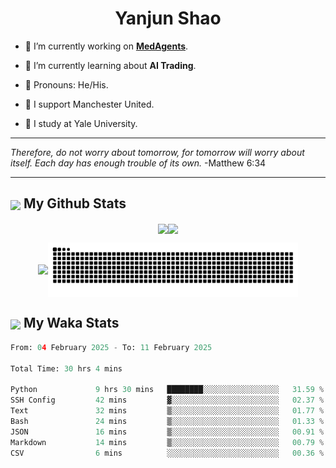 

<h1 align="center">Yanjun Shao</h1>

- 🐒 I’m currently working on **[MedAgents](https://github.com/gersteinlab/MedAgents)**.

- 🦧 I’m currently learning about **AI Trading**.

- 🦍 Pronouns: He/His.

- 👹 I support Manchester United.

- 🐶 I study at Yale University.

---

<i> Therefore, do not worry about tomorrow, for tomorrow will worry about itself. Each day has enough trouble of its own. </i> -Matthew 6:34

---

<h2><img src="https://emojis.slackmojis.com/emojis/images/1579216111/7550/pikachu_wave.gif?1579216111" align="center" width="28" /> My Github Stats</h2>

<p align="center"><img align="center" src = "https://github-readme-stats.vercel.app/api?username=super-dainiu&show_icons=true&count_private=true&theme=tokyonight&hide=issues&line_height=30" width="400px"><img align="center" src = "https://github-readme-streak-stats.herokuapp.com/?user=super-dainiu&theme=tokyonight" width="400px"></p>

<p align="center"><img align="center" width="400px" src="https://github-readme-stats.vercel.app/api/top-langs/?username=super-dainiu&layout=compact&theme=tokyonight&hide=html,tex,jupyter%20notebook"><img align="center" width="400px" src="https://github.com/super-dainiu/super-dainiu/blob/output/github-contribution-grid-snake.svg"></p>

<h2><img src="https://emojis.slackmojis.com/emojis/images/1579216111/7550/pikachu_wave.gif?1579216111" align="center" width="28" /> My Waka Stats</h2>

<!--START_SECTION:waka-->

```python
From: 04 February 2025 - To: 11 February 2025

Total Time: 30 hrs 4 mins

Python             9 hrs 30 mins   ████████░░░░░░░░░░░░░░░░░   31.59 %
SSH Config         42 mins         ▓░░░░░░░░░░░░░░░░░░░░░░░░   02.37 %
Text               32 mins         ▒░░░░░░░░░░░░░░░░░░░░░░░░   01.77 %
Bash               24 mins         ▒░░░░░░░░░░░░░░░░░░░░░░░░   01.33 %
JSON               16 mins         ▒░░░░░░░░░░░░░░░░░░░░░░░░   00.91 %
Markdown           14 mins         ▒░░░░░░░░░░░░░░░░░░░░░░░░   00.79 %
CSV                6 mins          ░░░░░░░░░░░░░░░░░░░░░░░░░   00.36 %
```

<!--END_SECTION:waka-->
